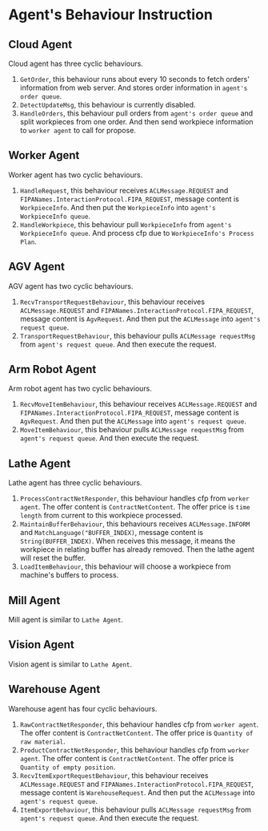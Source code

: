 # Agent's Behaviour Instruction

## Cloud Agent
Cloud agent has three cyclic behaviours.
1. `GetOrder`, this behaviour runs about every 10 seconds to fetch orders' information from web server. 
And stores order information in `agent's order queue`.
1. `DetectUpdateMsg`, this behaviour is currently disabled.
1. `HandleOrders`, this behaviour pull orders from `agent's order queue` and split workpieces from one order. 
And then send workpiece information to `worker agent` to call for propose.

## Worker Agent
Worker agent has two cyclic behaviours.
1. `HandleRequest`, this behaviour receives `ACLMessage.REQUEST` and 
`FIPANames.InteractionProtocol.FIPA_REQUEST`, message content is `WorkpieceInfo`.
And then put the `WorkpieceInfo` into `agent's WorkpieceInfo queue`.
1. `HandleWorkpiece`, this behaviour pull `WorkpieceInfo` from `agent's WorkpieceInfo queue`.
And process cfp due to `WorkpieceInfo's Process Plan`.

## AGV Agent
AGV agent has two cyclic behaviours.
1. `RecvTransportRequestBehaviour`, this behaviour receives `ACLMessage.REQUEST` and 
`FIPANames.InteractionProtocol.FIPA_REQUEST`, message content is `AgvRequest`.
And then put the `ACLMessage` into `agent's request queue`.
1. `TransportRequestBehaviour`, this behaviour pulls `ACLMessage requestMsg` from `agent's request queue`.
And then execute the request.

## Arm Robot Agent
Arm robot agent has two cyclic behaviours.
1. `RecvMoveItemBehaviour`, this behaviour receives `ACLMessage.REQUEST` and 
`FIPANames.InteractionProtocol.FIPA_REQUEST`, message content is `AgvRequest`.
And then put the `ACLMessage` into `agent's request queue`.
1. `MoveItemBehaviour`, this behaviour pulls `ACLMessage requestMsg` from `agent's request queue`.
And then execute the request.

## Lathe Agent
Lathe agent has three cyclic behaviours.
1. `ProcessContractNetResponder`, this behaviour handles cfp from `worker agent`. The offer content is `ContractNetContent`.
The offer price is `time length` from current to this workpiece processed.
1. `MaintainBufferBehaviour`, this behaviours receives `ACLMessage.INFORM` and
`MatchLanguage("BUFFER_INDEX)`, message content is `String(BUFFER_INDEX)`.
When receives this message, it means the workpiece in relating buffer has already removed. 
Then the lathe agent will reset the buffer.
1. `LoadItemBehaviour`, this behaviour will choose a workpiece from machine's buffers to process.

## Mill Agent
Mill agent is similar to `Lathe Agent`.

## Vision Agent
Vision agent is similar to `Lathe Agent`.

## Warehouse Agent
Warehouse agent has four cyclic behaviours.
1. `RawContractNetResponder`, this behaviour handles cfp from `worker agent`.
The offer content is `ContractNetContent`.
The offer price is `Quantity of raw material`. 
1. `ProductContractNetResponder`, this behaviour handles cfp from `worker agent`.
The offer content is `ContractNetContent`.
The offer price is `Quantity of empty position`.
1. `RecvItemExportRequestBehaviour`, this behaviour receives `ACLMessage.REQUEST` and 
`FIPANames.InteractionProtocol.FIPA_REQUEST`, message content is `WarehouseRequest`.
And then put the `ACLMessage` into `agent's request queue`.
1. `ItemExportBehaviour`, this behaviour pulls `ACLMessage requestMsg` from `agent's request queue`.
And then execute the request.